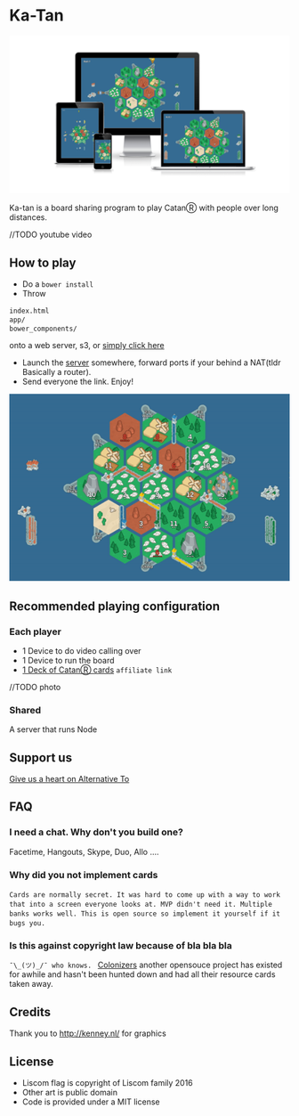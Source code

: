 # Ka-Tan
![Responsive](docs/Responsive2.png)


Ka-tan is a board sharing program to play CatanⓇ with people over long distances.

//TODO youtube video

## How to play
- Do a `bower install`
- Throw
```
index.html
app/
bower_components/
```
onto a web server, s3, or [simply click here](https://foxusa.github.io/Ka-tan/)
- Launch the [server](https://github.com/FoxUSA/Ka-tan-Server) somewhere, forward ports if your behind a NAT(tldr Basically a router).
- Send everyone the link. Enjoy!

![GIF of game](docs/katan.gif)


## Recommended playing configuration
### Each player
- 1 Device to do video calling over
- 1 Device to run the board
- [1 Deck of CatanⓇ cards](https://www.amazon.com/gp/product/B014GFWBOM/ref=as_li_tl?ie=UTF8&camp=1789&creative=9325&creativeASIN=B014GFWBOM&linkCode=as2&tag=f05503-20&linkId=178d7645502d916e3481f89bf87b3ec9) `affiliate link`

//TODO photo

### Shared
A server that runs Node

## Support us

[Give us a heart on Alternative To](http://alternativeto.net/software/ka-tan/)

## FAQ

### I need a chat. Why don't you build one?
Facetime, Hangouts, Skype, Duo, Allo ....

### Why did you not implement cards

`Cards are normally secret. It was hard to come up with a way to work that into a screen everyone looks at. MVP didn't need it. Multiple banks works well. This is open source so implement it yourself if it bugs you.`

### Is this against copyright law because of bla bla bla

`¯\_(ツ)_/¯ who knows. `
[Colonizers](https://github.com/colonizers/colonizers) another opensouce project has existed for awhile and hasn't been hunted down and had all their resource cards taken away.

## Credits
Thank you to http://kenney.nl/ for graphics

## License
- Liscom flag is copyright of Liscom family 2016
- Other art is public domain
- Code is provided under a MIT license
